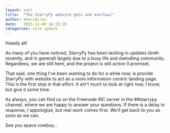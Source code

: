 ```yaml
---
layout: post
title:  "The StarryPy website gets and overhaul"
author: kharidiron
date:   2015-12-09 16:33:29
categories: site update
---
```

Howdy all!

As many of you have noticed, StarryPy has been lacking in updates (both 
recently, and in general) largely due to a busy life and dwindling community.
Regardless, we are still here, and the project is still active (I promise).

That said, one thing I've been wanting to do for a while now, is provide 
StarryPy with website to act as a more information-centric landing page. This 
is the first step in that effort. It ain't much to look at right now, I know, 
but give it some time.

As always, you can find us on the Freenode IRC server in the ##starrypy channel,
where we are happy to answer your questions. If there is a delay in response,
I appologize, but real work comes first. We'll get back to you as soon as we
can.

See you space cowboy...
